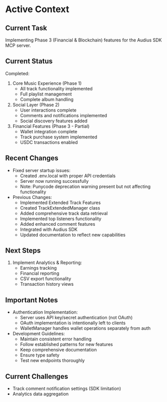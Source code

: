 # Active Context

## Current Task
Implementing Phase 3 (Financial & Blockchain) features for the Audius SDK MCP server.

## Current Status
Completed:
1. Core Music Experience (Phase 1)
   - All track functionality implemented
   - Full playlist management
   - Complete album handling
2. Social Layer (Phase 2)
   - User interactions complete
   - Comments and notifications implemented
   - Social discovery features added
3. Financial Features (Phase 3 - Partial)
   - Wallet integration complete
   - Track purchase system implemented
   - USDC transactions enabled

## Recent Changes
- Fixed server startup issues:
  - Created .env.local with proper API credentials
  - Server now running successfully
  - Note: Punycode deprecation warning present but not affecting functionality
- Previous Changes:
  - Implemented Extended Track Features
  - Created TrackExtendedManager class
  - Added comprehensive track data retrieval
  - Implemented top listeners functionality
  - Added enhanced comment features
  - Integrated with Audius SDK
  - Updated documentation to reflect new capabilities

## Next Steps
1. Implement Analytics & Reporting:
   - Earnings tracking
   - Financial reporting
   - CSV export functionality
   - Transaction history views

## Important Notes
- Authentication Implementation:
  - Server uses API key/secret authentication (not OAuth)
  - OAuth implementation is intentionally left to clients
  - WalletManager handles wallet operations separately from auth
- Development Guidelines:
  - Maintain consistent error handling
  - Follow established patterns for new features
  - Keep comprehensive documentation
  - Ensure type safety
  - Test new endpoints thoroughly

## Current Challenges
- Track comment notification settings (SDK limitation)
- Analytics data aggregation
